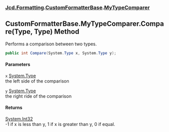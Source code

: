 ### [Jcd.Formatting](Jcd_Formatting.md 'Jcd.Formatting').[CustomFormatterBase](Jcd_Formatting_CustomFormatterBase.md 'Jcd.Formatting.CustomFormatterBase').[MyTypeComparer](Jcd_Formatting_CustomFormatterBase_MyTypeComparer.md 'Jcd.Formatting.CustomFormatterBase.MyTypeComparer')
## CustomFormatterBase.MyTypeComparer.Compare(Type, Type) Method
Performs a comparison between two types.  
```csharp
public int Compare(System.Type x, System.Type y);
```
#### Parameters
<a name='Jcd_Formatting_CustomFormatterBase_MyTypeComparer_Compare(System_Type_System_Type)_x'></a>
`x` [System.Type](https://docs.microsoft.com/en-us/dotnet/api/System.Type 'System.Type')  
the left side of the comparison
  
<a name='Jcd_Formatting_CustomFormatterBase_MyTypeComparer_Compare(System_Type_System_Type)_y'></a>
`y` [System.Type](https://docs.microsoft.com/en-us/dotnet/api/System.Type 'System.Type')  
the right ride of the comparison
  
#### Returns
[System.Int32](https://docs.microsoft.com/en-us/dotnet/api/System.Int32 'System.Int32')  
-1 if x is less than y, 1 if x is greater than y, 0 if equal.
